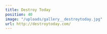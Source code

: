 ```yaml
---
title: Destroy Today
position: 40
image: "/uploads/gallery__destroytoday.jpg"
url: http://destroytoday.com/
---
```


